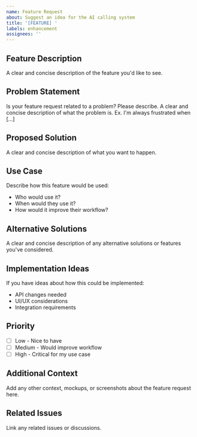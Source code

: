 ```yaml
---
name: Feature Request
about: Suggest an idea for the AI calling system
title: '[FEATURE] '
labels: enhancement
assignees: ''
---
```


## Feature Description
A clear and concise description of the feature you'd like to see.

## Problem Statement
Is your feature request related to a problem? Please describe.
A clear and concise description of what the problem is. Ex. I'm always frustrated when [...]

## Proposed Solution
A clear and concise description of what you want to happen.

## Use Case
Describe how this feature would be used:
- Who would use it?
- When would they use it?
- How would it improve their workflow?

## Alternative Solutions
A clear and concise description of any alternative solutions or features you've considered.

## Implementation Ideas
If you have ideas about how this could be implemented:
- API changes needed
- UI/UX considerations
- Integration requirements

## Priority
- [ ] Low - Nice to have
- [ ] Medium - Would improve workflow
- [ ] High - Critical for my use case

## Additional Context
Add any other context, mockups, or screenshots about the feature request here.

## Related Issues
Link any related issues or discussions.
